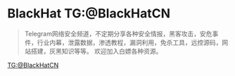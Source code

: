 # BlackHat TG:@BlackHatCN

> Telegram网络安全频道，不定期分享各种安全情报，黑客攻击，安危事件，行业内幕，泄露数据，渗透教程，漏洞利用，免杀工具，远控源码，网站搭建，灰黑知识等等。
> 欢迎加入白嫖各种资源。

[TG:@BlackHatCN](https://t.me/BlackHatCN)
